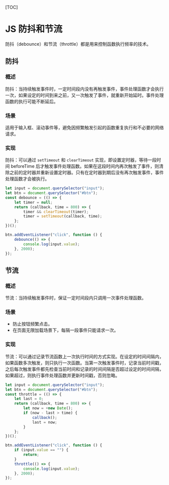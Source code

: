 [TOC]

# JS 防抖和节流

防抖（debounce）和节流（throttle）都是用来控制函数执行频率的技术。

## 防抖

### 概述

防抖：当持续触发事件时，一定时间段内没有再触发事件，事件处理函数才会执行一次，如果设定的时间到来之前，又一次触发了事件，就重新开始延时。事件处理函数的执行可能不断延后。

### 场景

适用于输入框、滚动事件等，避免因频繁触发引起的函数重复执行和不必要的网络请求。

### 实现

防抖：可以通过 `setTimeout` 和 `clearTimeout` 实现，即设置定时器，等待一段时间 beforeTime 后才触发事件处理函数。如果在这段时间内再次触发了事件，则清除之前的定时器并重新设置定时器。只有在定时器到期后没有再次触发事件，事件处理函数才会被执行。

```js
let input = document.querySelector("input");
let btn = document.querySelector("#btn");
const debounce = (() => {
    let timer = null;
    return (callback, time = 800) => {
        timer && clearTimeout(timer);
        timer = setTimeout(callback, time);
    };
})();

btn.addEventListener("click", function () {
    debounce(() => {
        console.log(input.value);
    }, 2000);
});
```

## 节流

### 概述

节流：当持续触发事件时，保证一定时间段内只调用一次事件处理函数。

### 场景

*   防止按钮频繁点击。
*   在页面无限加载场景下，每隔一段事件只能请求一次。

### 实现

节流：可以通过记录节流函数上一次执行时间的方式实现。在设定的时间间隔内，如果函数多次触发，则只执行一次函数。当第一次触发事件时，记录当前时间戳，之后每次触发事件都先检查当前时间和记录的时间间隔是否超过设定的时间间隔，如果超过，则执行事件处理函数并更新时间戳，否则忽略。

```js
let input = document.querySelector("input");
let btn = document.querySelector("#btn");
const throttle = (() => {
    let last = 0;
    return (callback, time = 800) => {
        let now = +new Date();
        if (now - last > time) {
            callback();
            last = now;
        }
    };
})();

btn.addEventListener("click", function () {
    if (input.value == "") {
        return;
    }
    throttle(() => {
        console.log(input.value);
    }, 2000);
});
```

